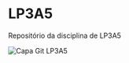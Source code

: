 # LP3A5
Repositório da disciplina de LP3A5

![Capa Git LP3A5](https://user-images.githubusercontent.com/102483739/197359894-91d79572-a3ac-4d0d-8b3f-03ac9ac4e6b7.png)
